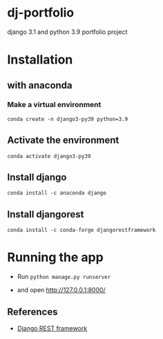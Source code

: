 # dj-portfolio
django 3.1 and python 3.9 portfolio project

# Installation

## with anaconda

### Make a virtual environment
`conda create -n django3-py39 python=3.9`

## Activate the environment
`conda activate django3-py39`

## Install django
`conda install -c anaconda django`

## Install djangorest
`conda install -c conda-forge djangorestframework`

# Running the app
- Run `python manage.py runserver`

- and open http://127.0.0.1:8000/

## References
- [Django REST framework](https://www.django-rest-framework.org/)
